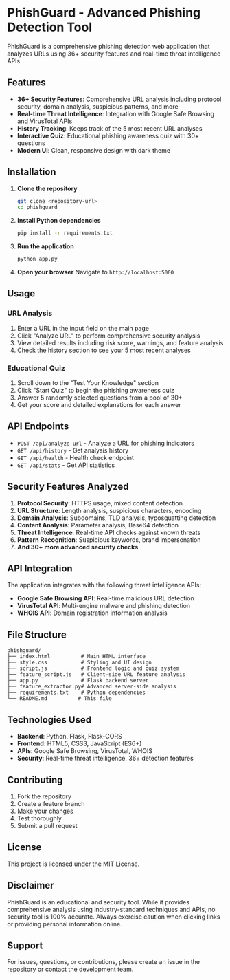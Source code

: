 # PhishGuard - Advanced Phishing Detection Tool

PhishGuard is a comprehensive phishing detection web application that analyzes URLs using 36+ security features and real-time threat intelligence APIs.

## Features

- **36+ Security Features**: Comprehensive URL analysis including protocol security, domain analysis, suspicious patterns, and more
- **Real-time Threat Intelligence**: Integration with Google Safe Browsing and VirusTotal APIs
- **History Tracking**: Keeps track of the 5 most recent URL analyses
- **Interactive Quiz**: Educational phishing awareness quiz with 30+ questions
- **Modern UI**: Clean, responsive design with dark theme

## Installation

1. **Clone the repository**
   ```bash
   git clone <repository-url>
   cd phishguard
   ```

2. **Install Python dependencies**
   ```bash
   pip install -r requirements.txt
   ```

3. **Run the application**
   ```bash
   python app.py
   ```

4. **Open your browser**
   Navigate to `http://localhost:5000`

## Usage

### URL Analysis
1. Enter a URL in the input field on the main page
2. Click "Analyze URL" to perform comprehensive security analysis
3. View detailed results including risk score, warnings, and feature analysis
4. Check the history section to see your 5 most recent analyses

### Educational Quiz
1. Scroll down to the "Test Your Knowledge" section
2. Click "Start Quiz" to begin the phishing awareness quiz
3. Answer 5 randomly selected questions from a pool of 30+
4. Get your score and detailed explanations for each answer

## API Endpoints

- `POST /api/analyze-url` - Analyze a URL for phishing indicators
- `GET /api/history` - Get analysis history
- `GET /api/health` - Health check endpoint
- `GET /api/stats` - Get API statistics

## Security Features Analyzed

1. **Protocol Security**: HTTPS usage, mixed content detection
2. **URL Structure**: Length analysis, suspicious characters, encoding
3. **Domain Analysis**: Subdomains, TLD analysis, typosquatting detection
4. **Content Analysis**: Parameter analysis, Base64 detection
5. **Threat Intelligence**: Real-time API checks against known threats
6. **Pattern Recognition**: Suspicious keywords, brand impersonation
7. **And 30+ more advanced security checks**

## API Integration

The application integrates with the following threat intelligence APIs:

- **Google Safe Browsing API**: Real-time malicious URL detection
- **VirusTotal API**: Multi-engine malware and phishing detection
- **WHOIS API**: Domain registration information analysis

## File Structure

```
phishguard/
├── index.html          # Main HTML interface
├── style.css           # Styling and UI design
├── script.js           # Frontend logic and quiz system
├── feature_script.js   # Client-side URL feature analysis
├── app.py              # Flask backend server
├── feature_extractor.py# Advanced server-side analysis
├── requirements.txt    # Python dependencies
└── README.md          # This file
```

## Technologies Used

- **Backend**: Python, Flask, Flask-CORS
- **Frontend**: HTML5, CSS3, JavaScript (ES6+)
- **APIs**: Google Safe Browsing, VirusTotal, WHOIS
- **Security**: Real-time threat intelligence, 36+ detection features

## Contributing

1. Fork the repository
2. Create a feature branch
3. Make your changes
4. Test thoroughly
5. Submit a pull request

## License

This project is licensed under the MIT License.

## Disclaimer

PhishGuard is an educational and security tool. While it provides comprehensive analysis using industry-standard techniques and APIs, no security tool is 100% accurate. Always exercise caution when clicking links or providing personal information online.

## Support

For issues, questions, or contributions, please create an issue in the repository or contact the development team.
